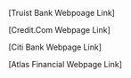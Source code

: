 [Truist Bank Webpoage Link]

[Credit.Com Webpage Link]

[Citi Bank Webpage Link]

[Atlas Financial Webpage Link]




